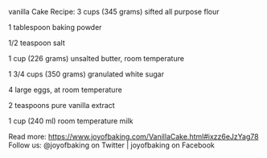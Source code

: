 vanilla Cake Recipe:
3 cups (345 grams) sifted all purpose flour

1 tablespoon baking powder

1/2 teaspoon salt

1 cup (226 grams) unsalted butter, room temperature

1 3/4 cups (350 grams) granulated white sugar

4 large eggs, at room temperature

2 teaspoons pure vanilla extract

1 cup (240 ml) room temperature milk



Read more: https://www.joyofbaking.com/VanillaCake.html#ixzz6eJzYag78
Follow us: @joyofbaking on Twitter | joyofbaking on Facebook